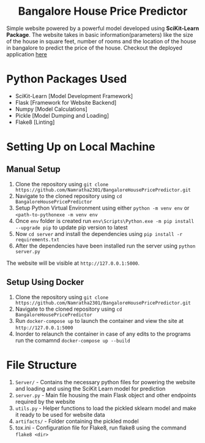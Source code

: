 <h1 align="center"> Bangalore House Price Predictor </h1>

<p> Simple website powered by a powerful model developed using <b>SciKit-Learn Package</b>. The website takes in basic information(parameters) like the size of the house in square feet, number of rooms and the location of the house in bangalore to predict the price of the house. Checkout the deployed application <a href="https://bangalorehouseprice.azurewebsites.net/" >here</a> </p>

<h1> Python Packages Used </h1>
  
- SciKit-Learn [Model Development Framework]
- Flask [Framework for Website Backend]
- Numpy [Model Calculations]
- Pickle [Model Dumping and Loading]
- Flake8 [Linting]

<h1> Setting Up on Local Machine </h1>

<h2> Manual Setup </h2>

1. Clone the repository using `git clone https://github.com/Namratha2301/BangaloreHousePricePredictor.git`
2. Navigate to the cloned repository using `cd BangaloreHousePricePredictor`
3. Setup Python Virtual Environment using either `python -m venv env` or `<path-to-pythonexe -m venv env`
4. Once `env` folder is created run `env\Scripts\Python.exe -m pip install --upgrade pip` to update pip version to latest
5. Now `cd server` and install the dependencies using  `pip install -r requirements.txt`
6. After the dependencies have been installed run the server using `python server.py`

The website will be visible at `http://127.0.0.1:5000`.

<h2> Setup Using Docker </h2>

1. Clone the repository using `git clone https://github.com/Namratha2301/BangaloreHousePricePredictor.git`
2. Navigate to the cloned repository using `cd BangaloreHousePricePredictor`
3. Run `docker-compose up` to launch the container and view the site at `http://127.0.0.1:5000`
4. Inorder to relaunch the container in case of any edits to the programs run the comamnd `docker-compose up --build`

<h1> File Structure </h1>

1. `Server/` - Contains the necessary python files for powering the website and loading and using the SciKit Learn model for prediction
  1. `server.py` - Main file housing the main Flask object and other endpoints required by the website
  2. `utils.py` - Helper functions to load the pickled sklearn model and make it ready to be used for website data
  3. `artifacts/` - Folder containing the pickled model
2. tox.ini - Configuration file for Flake8, run flake8 using the command `flake8 <dir>`
